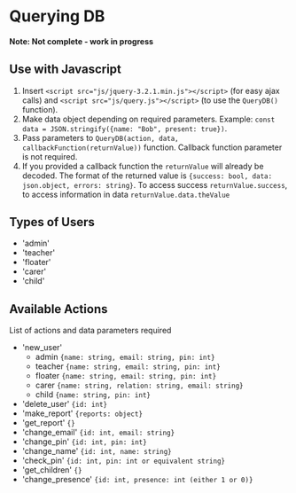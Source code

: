 # Querying DB
#### Note: Not complete - work in progress

## Use with Javascript
1. Insert `<script src="js/jquery-3.2.1.min.js"></script>` (for easy ajax calls) and `<script src="js/query.js"></script>` (to use the `QueryDB()` function).
2. Make data object depending on required parameters. Example: `const data = JSON.stringify({name: "Bob", present: true})`.
3. Pass parameters to `QueryDB(action, data, callbackFunction(returnValue))` function. Callback function parameter is not required.
4. If you provided a callback function the `returnValue` will already be decoded. The format of the returned value is `{success: bool, data: json.object, errors: string}`. To access success `returnValue.success`, to access information in data `returnValue.data.theValue`

## Types of Users
* 'admin'
* 'teacher'
* 'floater'
* 'carer'
* 'child'

## Available Actions
List of actions and data parameters required
* 'new_user'
  * admin `{name: string, email: string, pin: int}`
  * teacher `{name: string, email: string, pin: int}`
  * floater `{name: string, email: string, pin: int}`
  * carer `{name: string, relation: string, email: string}`
  * child `{name: string, pin: int}`
* 'delete_user' `{id: int}`
* 'make_report' `{reports: object}`
* 'get_report' `{}`
* 'change_email' `{id: int, email: string}`
* 'change_pin' `{id: int, pin: int}`
* 'change_name' `{id: int, name: string}`
* 'check_pin' `{id: int, pin: int or equivalent string}`
* 'get_children' `{}`
* 'change_presence' `{id: int, presence: int (either 1 or 0)}`
